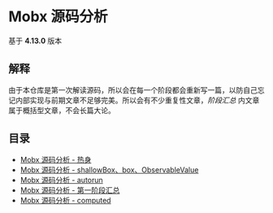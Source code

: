 # Mobx 源码分析

基于 **4.13.0** 版本

## 解释

由于本仓库是第一次解读源码，所以会在每一个阶段都会重新写一篇，以防自己忘记内部实现与前期文章不足够完美。所以会有不少重复性文章，*阶段汇总* 内文章属于概括型文章，不会长篇大论。

## 目录

- [Mobx 源码分析 - 热身](./docs/20190821.md)
- [Mobx 源码分析 - shallowBox、box、ObservableValue](./docs/20190822.md)
- [Mobx 源码分析 - autorun](./docs/20190825.md)
- [Mobx 源码分析 - 第一阶段汇总](./docs/20190827.md)
- [Mobx 源码分析 - computed](./docs/20190902.md)
